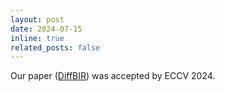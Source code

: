 ```yaml
---
layout: post
date: 2024-07-15
inline: true
related_posts: false
---
```


Our paper ([DiffBIR](https://0x3f3f3f3fun.github.io/projects/diffbir/)) was accepted by ECCV 2024.
